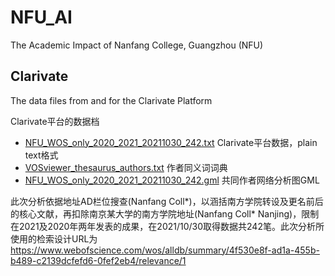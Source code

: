# NFU_AI
The Academic Impact of Nanfang College, Guangzhou (NFU)

## Clarivate

The data files from and for the Clarivate Platform

Clarivate平台的数据档

* [NFU_WOS_only_2020_2021_20211030_242.txt](Clarivate/NFU_WOS_only_2020_2021_20211030_242.txt) Clarivate平台数据，plain text格式
* [VOSviewer_thesaurus_authors.txt](Clarivate/VOSviewer_thesaurus_authors.txt) 作者同义词词典
* [NFU_WOS_only_2020_2021_20211030_242.gml](Clarivate/NFU_WOS_only_2020_2021_20211030_242.gml)  共同作者网络分析图GML

此次分析依据地址AD栏位搜查(Nanfang Coll*)，以涵括南方学院转设及更名前后的核心文献，再扣除南京某大学的南方学院地址(Nanfang Coll* Nanjing)，限制在2021及2020年两年发表的成果，在2021/10/30取得数据共242笔。此次分析所使用的检索设计URL为 https://www.webofscience.com/wos/alldb/summary/4f530e8f-ad1a-455b-b489-c2139dcfefd6-0fef2eb4/relevance/1
